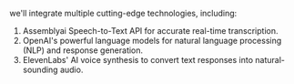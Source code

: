 we'll integrate multiple cutting-edge technologies, including:
1. Assemblyai Speech-to-Text API for accurate real-time transcription.
2. OpenAI's powerful language models for natural language processing (NLP) and response generation.
3. ElevenLabs' AI voice synthesis to convert text responses into natural-sounding audio.
